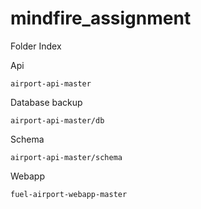 # mindfire_assignment

Folder Index 


Api

    airport-api-master


Database backup

    airport-api-master/db


Schema

    airport-api-master/schema


Webapp

    fuel-airport-webapp-master
